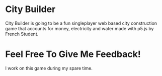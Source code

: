 # City Builder
City Builder is going to be a fun singleplayer web based city construction game that accounts for money, electricity and water made with p5.js by French Student.
# Feel Free To Give Me Feedback!
I work on this game during my spare time.
